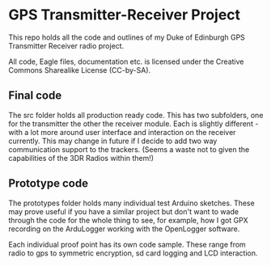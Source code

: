 # GPS Transmitter-Receiver Project

This repo holds all the code and outlines of my Duke of Edinburgh GPS Transmitter Receiver radio project.

All code, Eagle files, documentation etc. is licensed under the Creative Commons Sharealike License (CC-by-SA).

## Final code

The src folder holds all production ready code. This has two subfolders, one for the transmitter the other the
receiver module. Each is slightly different - with a lot more around user interface and interaction on the receiver
currently. This may change in future if I decide to add two way communication support to the trackers. (Seems a waste
  not to given the capabilities of the 3DR Radios within them!)

## Prototype code

The prototypes folder holds many individual test Arduino sketches. These may prove useful if you have a similar project
but don't want to wade through the code for the whole thing to see, for example, how I got GPX recording on the
ArduLogger working with the OpenLogger software.

Each individual proof point has its own code sample. These range from radio to gps to symmetric encryption, sd card
logging and LCD interaction.
